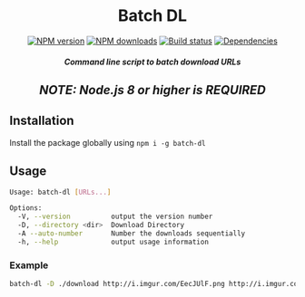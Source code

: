 <h1 align='center'>Batch DL</h1>
<div align="center">
  <p>
    <a href="https://www.npmjs.com/package/batch-dl"><img src="https://img.shields.io/npm/v/batch-dl.svg?maxAge=3600" alt="NPM version" /></a>
    <a href="https://www.npmjs.com/package/batch-dl"><img src="https://img.shields.io/npm/dt/batch-dl.svg?maxAge=3600" alt="NPM downloads" /></a>
    <a href="https://travis-ci.org/lolPants/batch-dl"><img src="https://travis-ci.org/lolPants/batch-dl.svg" alt="Build status" /></a>
    <a href="https://david-dm.org/lolpants/batch-dl"><img src="https://img.shields.io/david/lolpants/batch-dl.svg?maxAge=3600" alt="Dependencies" /></a>
  </p>
</div>

<h5 align='center'>Command line script to batch download URLs</h5>
<h2 align='center'><i>NOTE: Node.js 8 or higher is REQUIRED</i></h2>

## Installation
Install the package globally using `npm i -g batch-dl`

## Usage
```sh
Usage: batch-dl [URLs...]

Options:
  -V, --version          output the version number
  -D, --directory <dir>  Download Directory
  -A --auto-number       Number the downloads sequentially
  -h, --help             output usage information
```

### Example
```sh
batch-dl -D ./download http://i.imgur.com/EecJUlF.png http://i.imgur.com/XHQxcf1.png
```